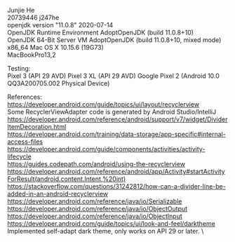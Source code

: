 Junjie He \
20739446 j247he \
openjdk version "11.0.8" 2020-07-14 \
OpenJDK Runtime Environment AdoptOpenJDK (build 11.0.8+10) \
OpenJDK 64-Bit Server VM AdoptOpenJDK (build 11.0.8+10, mixed mode) \
x86_64 Mac OS X 10.15.6 (19G73) \
MacBookPro13,2

Testing: \
Pixel 3 (API 29 AVD)
Pixel 3 XL (API 29 AVD)
Google Pixel 2 (Android 10.0 QQ3A200705.002 Physical Device)

References:\
https://developer.android.com/guide/topics/ui/layout/recyclerview \
Some RecyclerViewAdapter code is generated by Android Studio/IntelliJ \
https://developer.android.com/reference/android/support/v7/widget/DividerItemDecoration.html \
https://developer.android.com/training/data-storage/app-specific#internal-access-files \
https://developer.android.com/guide/components/activities/activity-lifecycle \
https://guides.codepath.com/android/using-the-recyclerview \
https://developer.android.com/reference/android/app/Activity#startActivityForResult(android.content.Intent,%20int) \
https://stackoverflow.com/questions/31242812/how-can-a-divider-line-be-added-in-an-android-recyclerview \
https://developer.android.com/reference/java/io/Serializable \
https://developer.android.com/reference/java/io/ObjectOutput \
https://developer.android.com/reference/java/io/ObjectInput \
https://developer.android.com/guide/topics/ui/look-and-feel/darktheme \
Implemented self-adapt dark theme, only works on API 29 or later. \
